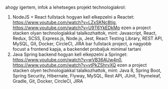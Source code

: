 ahogy igertem, infok a lehetseges projekt technologiakrol:
1. NodeJS + React fullstack
hogyan kell elkepzelni a Reactet: https://www.youtube.com/watch?v=LZxSKNc8tig, https://www.youtube.com/watch?v=U9T6YkEDkMo
ezen a project stacken olyan technologiakkal talalkozhattok, mint: Javascript, React, Redux, SCSS, Express.js, Node.js, Jest, React Testing Library, REST API, MySQL, Git, Docker, CircleCI, JIRA
bar fullstack project, a nagyobb focust a frontend kapja, a backendet probaljuk minimal tartani
2. Java Spring backend
hogyan kell elkepzelni a Springet: https://www.youtube.com/watch?v=wVB36AUw4n0, https://www.youtube.com/watch?v=vtPkZShrvXQ
ezen a project stacken olyen technologiakkal talalkozhattok, mint: Java 8, Spring Boot, Spring Security, Hibernate, Flyway, MySQL, Rest API, JUnit, Thymeleaf, Gradle, Git, Docker, CircleCI, JIRA